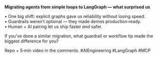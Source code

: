 **Migrating agents from simple loops to LangGraph — what surprised us**

• One big shift: explicit graphs gave us reliability without losing speed.  
• Guardrails weren’t optional — they made demos production‑ready.  
• Human + AI pairing let us ship faster *and* safer.

If you’ve done a similar migration, what guardrail or workflow tip made the biggest difference for you?

Repo + 5‑min video in the comments. #AIEngineering #LangGraph #MCP
